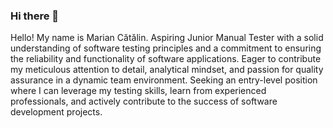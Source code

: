 ### Hi there 👋

Hello! My name is Marian Cătălin. Aspiring Junior Manual Tester with a solid understanding of software testing principles
and a commitment to ensuring the reliability and functionality of software applications.
Eager to contribute my meticulous attention to detail, analytical mindset, and passion for quality assurance
in a dynamic team environment. Seeking an entry-level position where I can leverage my testing
skills, learn from experienced professionals, and actively contribute to the success of software development projects.


<!--
**dmariancatalin/dmariancatalin** is a ✨ _special_ ✨ repository because its `README.md` (this file) appears on your GitHub profile.

Here are some ideas to get you started:

- 🔭 I’m currently working on ...
- 🌱 I’m currently learning ...
- 👯 I’m looking to collaborate on ...
- 🤔 I’m looking for help with ...
- 💬 Ask me about ...
- 📫 How to reach me: ...
- 😄 Pronouns: ...
- ⚡ Fun fact: ...
-->
